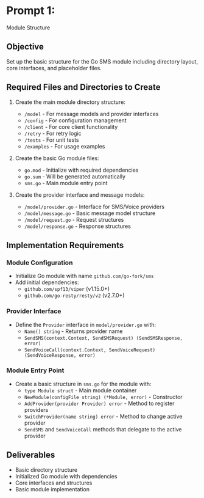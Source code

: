 # Prompt 1: 
Module Structure

## Objective
Set up the basic structure for the Go SMS module including directory layout, core interfaces, and placeholder files.

## Required Files and Directories to Create

1. Create the main module directory structure:
   - `/model` - For message models and provider interfaces
   - `/config` - For configuration management
   - `/client` - For core client functionality
   - `/retry` - For retry logic
   - `/tests` - For unit tests
   - `/examples` - For usage examples

2. Create the basic Go module files:
   - `go.mod` - Initialize with required dependencies
   - `go.sum` - Will be generated automatically
   - `sms.go` - Main module entry point

3. Create the provider interface and message models:
   - `/model/provider.go` - Interface for SMS/Voice providers
   - `/model/message.go` - Basic message model structure
   - `/model/request.go` - Request structures
   - `/model/response.go` - Response structures

## Implementation Requirements

### Module Configuration
- Initialize Go module with name `github.com/go-fork/sms`
- Add initial dependencies:
  - `github.com/spf13/viper` (v1.15.0+)
  - `github.com/go-resty/resty/v2` (v2.7.0+)

### Provider Interface
- Define the `Provider` interface in `model/provider.go` with:
  - `Name() string` - Returns provider name
  - `SendSMS(context.Context, SendSMSRequest) (SendSMSResponse, error)` 
  - `SendVoiceCall(context.Context, SendVoiceRequest) (SendVoiceResponse, error)`

### Module Entry Point
- Create a basic structure in `sms.go` for the module with:
  - `type Module struct` - Main module container
  - `NewModule(configFile string) (*Module, error)` - Constructor
  - `AddProvider(provider Provider) error` - Method to register providers
  - `SwitchProvider(name string) error` - Method to change active provider
  - `SendSMS` and `SendVoiceCall` methods that delegate to the active provider

## Deliverables
- Basic directory structure
- Initialized Go module with dependencies
- Core interfaces and structures
- Basic module implementation
